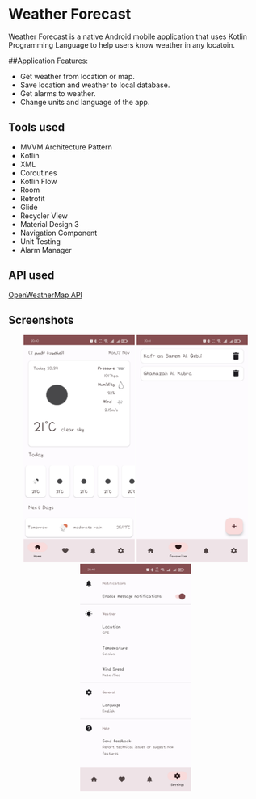 # Weather Forecast
Weather Forecast is a native Android mobile application that uses Kotlin Programming Language to help users know weather in any locatoin.

##Application Features:
* Get weather from location or map.
* Save location and weather to local database.
* Get alarms to weather.
* Change units and language of the app.

## Tools used
* MVVM Architecture Pattern
* Kotlin
* XML
* Coroutines
* Kotlin Flow
* Room
* Retrofit
* Glide
* Recycler View
* Material Design 3
* Navigation Component
* Unit Testing
* Alarm Manager

## API used
[OpenWeatherMap API](https://openweathermap.org/api/one-call-api)

## Screenshots
<p align="center">
  <img src="Screenshots/1.jpg" height="450" width="220">
  <img src="Screenshots/2.jpg" height="450" width="220">
  <img src="Screenshots/3.jpg" height="450" width="220">
</p>
